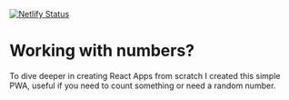 [![Netlify Status](https://api.netlify.com/api/v1/badges/461d8501-57fb-4c01-8a9d-5af48bedcb51/deploy-status)](https://app.netlify.com/sites/randomcounter/deploys)

# Working with numbers?

To dive deeper in creating React Apps from scratch I created this simple PWA, useful if you need to count something or need a random number.
